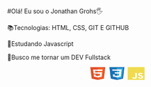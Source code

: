 #Olá! Eu sou o Jonathan Grohs🖐

📚Tecnologias: HTML, CSS, GIT E GITHUB

🧠Estudando Javascript

🦾Busco me tornar um DEV Fullstack


<div align="center">
  <img align="center" alt="Jonathan-HTML" height="30" width="40" src="https://raw.githubusercontent.com/devicons/devicon/master/icons/html5/html5-original.svg">
  <img align="center" alt="Jonathan-CSS" height="30" width="40" src="https://raw.githubusercontent.com/devicons/devicon/master/icons/css3/css3-original.svg">
  <img align="center" alt="Jonathan-JS" height="30" width="40" src="https://raw.githubusercontent.com/devicons/devicon/master/icons/javascript/javascript-plain.svg">
</div>
